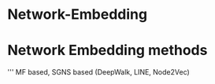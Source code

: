 # Network-Embedding

# Network Embedding methods

''' MF based, SGNS based (DeepWalk, LINE, Node2Vec)
